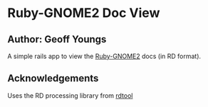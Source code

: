 Ruby-GNOME2 Doc View
====================

## Author: Geoff Youngs

A simple rails app to view the [Ruby-GNOME2](http://ruby-gnome2.sourceforge.jp) docs (in RD format).

## Acknowledgements

Uses the RD processing library from [rdtool](http://rubyforge.org/projects/rdtool/) 

